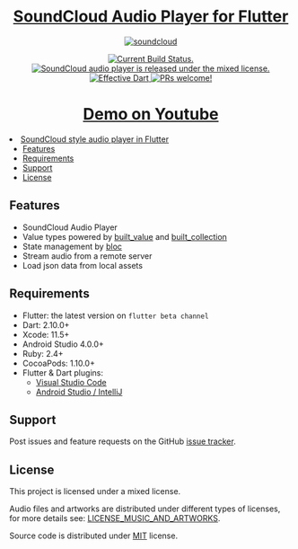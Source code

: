 <h1 align="center">
  <a href="https://github.com/minikin/soundcloud_audio_player">
  SoundCloud Audio Player for Flutter
  </a>
</h1>

<p align="center">
<a href="https://github.com/minikin/soundcloud_audio_player"><img src="https://i.ibb.co/XYkZM8m/soundcloud.png" alt="soundcloud" border="0"></a>
</p>

<p align="center">
  <a href="https://github.com/minikin/soundcloud_audio_player/actions">
    <img src="https://github.com/minikin/soundcloud_audio_player/workflows/CI/badge.svg" alt="Current Build Status." />
  </a>

<a href="https://github.com/minikin/soundcloud_audio_player/blob/main/LICENSE">
    <img src="https://img.shields.io/badge/license-MIXED-blue.svg" alt="SoundCloud audio player is released under the mixed license." />
  </a>

  <a href="https://github.com/tenhobi/effective_dart">
    <img src="https://img.shields.io/badge/style-effective_dart-40c4ff.svg" alt="Effective Dart" />
  </a>

  <a href="https://github.com/minikin/soundcloud_audio_player/blob/main/CONTRIBUTING.md">
    <img src="https://img.shields.io/badge/PRs-welcome-brightgreen.svg" alt="PRs welcome!" />
  </a>
</p>

<h1 align="center">
  <a href="https://youtu.be/szAhXoPwHd0" target="_blank">
  Demo on Youtube
  </a>
</h1

- [SoundCloud style audio player in Flutter](#soundcloud-style-audio-player-in-flutter)
  - [Features](#features)
  - [Requirements](#requirements)
  - [Support](#support)
  - [License](#license)

## Features

- SoundCloud Audio Player
- Value types powered by [built_value](https://pub.dev/packages/built_value) and [built_collection](https://pub.dev/packages/built_collection)
- State management by [bloc](https://pub.dev/packages/bloc)
- Stream audio from a remote server
- Load json data from local assets

## Requirements

- Flutter: the latest version on `flutter beta channel`
- Dart: 2.10.0+
- Xcode: 11.5+
- Android Studio 4.0.0+
- Ruby: 2.4+
- CocoaPods: 1.10.0+
- Flutter & Dart plugins:
  - [Visual Studio Code](https://flutter.dev/docs/get-started/editor?tab=androidstudio)
  - [Android Studio / IntelliJ](https://flutter.dev/docs/get-started/editor?tab=vscode)

## Support

Post issues and feature requests on the GitHub [issue tracker](https://github.com/minikin/soundcloud_audio_player/issues).

## License

This project is licensed under a mixed license.

Audio files and artworks are distributed under different types of licenses, for more details see: [LICENSE_MUSIC_AND_ARTWORKS](https://github.com/minikin/soundcloud_audio_player/blob/main/LICENSE_MUSIC_AND_ARTWORKS).

Source code is distributed under [MIT](https://github.com/minikin/soundcloud_audio_player/blob/main/License_Source_Code) license.
